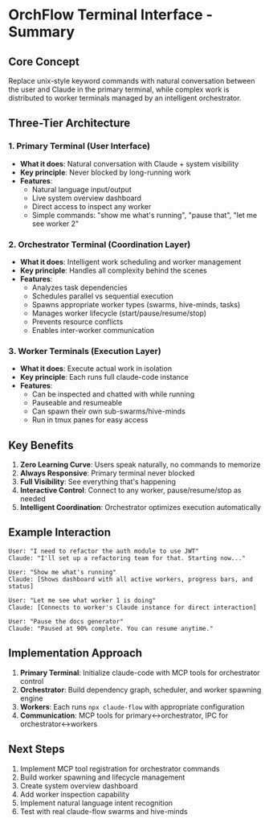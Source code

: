 # OrchFlow Terminal Interface - Summary

## Core Concept
Replace unix-style keyword commands with natural conversation between the user and Claude in the primary terminal, while complex work is distributed to worker terminals managed by an intelligent orchestrator.

## Three-Tier Architecture

### 1. Primary Terminal (User Interface)
- **What it does**: Natural conversation with Claude + system visibility
- **Key principle**: Never blocked by long-running work
- **Features**:
  - Natural language input/output
  - Live system overview dashboard
  - Direct access to inspect any worker
  - Simple commands: "show me what's running", "pause that", "let me see worker 2"

### 2. Orchestrator Terminal (Coordination Layer)
- **What it does**: Intelligent work scheduling and worker management
- **Key principle**: Handles all complexity behind the scenes
- **Features**:
  - Analyzes task dependencies
  - Schedules parallel vs sequential execution
  - Spawns appropriate worker types (swarms, hive-minds, tasks)
  - Manages worker lifecycle (start/pause/resume/stop)
  - Prevents resource conflicts
  - Enables inter-worker communication

### 3. Worker Terminals (Execution Layer)
- **What it does**: Execute actual work in isolation
- **Key principle**: Each runs full claude-code instance
- **Features**:
  - Can be inspected and chatted with while running
  - Pauseable and resumeable
  - Can spawn their own sub-swarms/hive-minds
  - Run in tmux panes for easy access

## Key Benefits

1. **Zero Learning Curve**: Users speak naturally, no commands to memorize
2. **Always Responsive**: Primary terminal never blocked
3. **Full Visibility**: See everything that's happening
4. **Interactive Control**: Connect to any worker, pause/resume/stop as needed
5. **Intelligent Coordination**: Orchestrator optimizes execution automatically

## Example Interaction

```
User: "I need to refactor the auth module to use JWT"
Claude: "I'll set up a refactoring team for that. Starting now..."

User: "Show me what's running"
Claude: [Shows dashboard with all active workers, progress bars, and status]

User: "Let me see what worker 1 is doing"
Claude: [Connects to worker's Claude instance for direct interaction]

User: "Pause the docs generator"
Claude: "Paused at 90% complete. You can resume anytime."
```

## Implementation Approach

1. **Primary Terminal**: Initialize claude-code with MCP tools for orchestrator control
2. **Orchestrator**: Build dependency graph, scheduler, and worker spawning engine
3. **Workers**: Each runs `npx claude-flow` with appropriate configuration
4. **Communication**: MCP tools for primary↔orchestrator, IPC for orchestrator↔workers

## Next Steps

1. Implement MCP tool registration for orchestrator commands
2. Build worker spawning and lifecycle management
3. Create system overview dashboard
4. Add worker inspection capability
5. Implement natural language intent recognition
6. Test with real claude-flow swarms and hive-minds